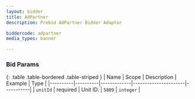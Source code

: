 ```yaml
---
layout: bidder
title: AdPartner
description: Prebid AdPartner Bidder Adaptor

biddercode: adpartner
media_types: banner

---
```


### Bid Params

{: .table .table-bordered .table-striped }
| Name     | Scope    | Description | Example              | Type      |
|----------|----------|-------------|----------------------|-----------|
| `unitId` | required | Unit ID.    | `5809`               | `integer` | 
